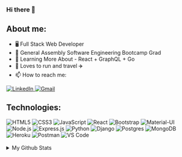 ### Hi there 👋

## About me:
  - 🖥  Full Stack Web Developer
  - 📖  General Assembly Software Engineering Bootcamp Grad
  - 🌱  Learning More About - React + GraphQL + Go
  - 👟 Loves to run and travel ✈️
  - 📫 How to reach me: <br />
<div>
  <a href="https://www.linkedin.com/in/jwilson42/" target="_blank" rel="noopener noreferrer">
    <img alt="LinkedIn" src="https://img.shields.io/badge/-LinkedIn-blue?style=for-the-badge&logo=Linkedin&logoColor=white">
  </a>
  <a href="mailto:wilson.jd022@gmail.com" target="_blank" rel="noopener noreferrer">
    <img alt="Gmail" src="https://img.shields.io/badge/-Gmail-red?style=for-the-badge&logo=Gmail&logoColor=white">
  </a>
</div>


## Technologies:

<div align = 'left'>
  <img alt="HTML5" src="https://img.shields.io/badge/-HTML5-orange?style=for-the-badge&logo=HTML5&logoColor=white">
  <img alt="CSS3" src="https://img.shields.io/badge/-CSS3-blue?style=for-the-badge&logo=CSS3&logoColor=white">
  <img alt="JavaScript" src="https://img.shields.io/badge/-Javascript-yellow?style=for-the-badge&logo=javascript&logoColor=white">
  <img alt="React" src="https://img.shields.io/badge/-React-blue?style=for-the-badge&logo=React&logoColor=white">
  <img alt="Bootstrap" src="https://img.shields.io/badge/-Bootstrap-%237952B3?style=for-the-badge&logo=Bootstrap&logoColor=white">
  <img alt="Material-UI" src="https://img.shields.io/badge/-Material--UI-%230081CB?style=for-the-badge&logo=Material-ui&logoColor=white">
  <img alt="Node.js" src="https://img.shields.io/badge/-Node.js-green?style=for-the-badge&logo=Node.js&logoColor=white">
  <img alt="Express.js" src="https://img.shields.io/badge/-Express-lightgrey?style=for-the-badge&logo=Express&logoColor=white">
  <img alt="Python" src="https://img.shields.io/badge/-Python-%233776AB?style=for-the-badge&logo=Python&logoColor=white">
  <img alt="Django" src="https://img.shields.io/badge/-Django-red?style=for-the-badge&logo=Django&logoColor=white">
  <img alt="Postgres" src="https://img.shields.io/badge/-PostgreSQL-blue?style=for-the-badge&logo=Postgresql&logoColor=white">
  <img alt="MongoDB" src="https://img.shields.io/badge/-mongoDB-green?style=for-the-badge&logo=Mongodb&logoColor=white">
  <img alt="Heroku" src="https://img.shields.io/badge/-Heroku-%23430098?style=for-the-badge&logo=Heroku&logoColor=white">
  <img alt="Postman" src="https://img.shields.io/badge/-Postman-%23FF6C37?style=for-the-badge&logo=postman&logoColor=white">
  <img alt="VS Code" src="https://img.shields.io/badge/-VS%20Code-%23007ACC?style=for-the-badge&logo=visual-studio-code&logoColor=white">
<div>
    
<br />

<details>
  <summary>My Github Stats</summary>
  <div align = 'center'>
    <img src = "https://github-readme-stats.vercel.app/api?username=josh-W42&show_icons=true&theme=dark" />
    <img src = "https://github-readme-stats.vercel.app/api/top-langs/?username=josh-W42&theme=dark&layout=compact" />
  </div>
</details>

<!--

**josh-W42/josh-W42** is a ✨ _special_ ✨ repository because its `README.md` (this file) appears on your GitHub profile.
  


Here are some ideas to get you started:

- 🔭 I’m currently working on ...
- 🌱 I’m currently learning ...
- 👯 I’m looking to collaborate on ...
- 🤔 I’m looking for help with ...
- 💬 Ask me about ...
- 📫 How to reach me: ...
- 😄 Pronouns: ...
- ⚡ Fun fact: ...

<img alt="josh-w42" src="https://badges.pufler.dev/visits/josh-W42/josh-W42?logo=GitHub&label=visits&color=success&logoColor=white&style=flat-square"/></a>
-->
